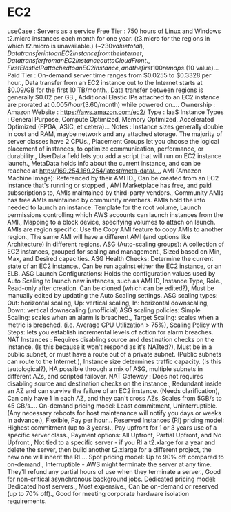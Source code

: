 
# EC2
useCase : Servers as a service
Free Tier : 750 hours of Linux and Windows t2.micro instances each month for one year. (t3.micro for the regions in which t2.micro is unavailable.) (~$230 value total), Data transfer into an EC2 instance from the Internet, Data transfer from an EC2 instance out to CloudFront., First Elastic IP attached to an EC2 instance, and the first 100 remaps. ($10 value)…
Paid Tier : On-demand server time ranges from $0.0255 to $0.3328 per hour., Data transfer from an EC2 instance out to the Internet starts at $0.09/GB for the first 10 TB/month., Data transfer between regions is generally $0.02 per GB., Additional Elastic IPs attached to an EC2 instance are prorated at $0.005/hour ($3.60/month) while powered on.…
Ownership : Amazon
Website : https://aws.amazon.com/ec2/
Type : IaaS
Instance Types : General Purpose, Compute Optimized, Memory Optimized, Accelerated Optimized (FPGA, ASIC, et cetera)…
Notes : Instance sizes generally double in cost and RAM, maybe network and any attached storage. The majority of server classes have 2 CPUs., Placement Groups let you choose the logical placement of instances, to optimize communication, performance, or durability., UserData field lets you add a script that will run on EC2 instance launch., MetaData holds info about the current instance, and can be reached at http://169.254.169.254/latest/meta-data/.…
AMI (Amazon Machine Image): Referenced by their AMI ID., Can be created from an EC2 instance that's running or stopped., AMI Marketplace has free, and paid subscriptions to, AMIs maintained by third-party vendors., Community AMIs has free AMIs maintained by community members.
AMIs hold the info needed to launch an instance: Template for the root volume, Launch permissions controlling which AWS accounts can launch instances from the AMI., Mapping to a block device, specifying volumes to attach on launch.
AMIs are region specific: Use the Copy AMI feature to copy AMIs to another region., The same AMI will have a different AMI (and options like Architecture) in different regions.
ASG (Auto-scaling groups): A collection of EC2 instances, grouped for scaling and management., Sized based on Min, Max, and Desired capacities.
ASG Health Checks: Determine the current state of an EC2 instance., Can be run against either the EC2 instance, or an ELB.
ASG Launch Configurations: Holds the configuration values used by Auto Scaling to launch new instances, such as AMI ID, Instance Type, Role., Read-only after creation. Can be cloned (which can be edited?), Must be manually edited by updating the Auto Scaling settings.
ASG scaling types: Out: horizontal scaling, Up: vertical scaling, In: horizontal downscaling, Down: vertical downscaling (unofficial)
ASG scaling policies: Simple Scaling: scales when an alarm is breached., Target Scaling: scales when a metric is breached. (i.e. Average CPU Utilization > 75%), Scaling Policy with Steps: lets you establish incremental levels of action for alarm breaches.
NAT Instances : Requires disabling source and destination checks on the instance. (Is this because it won't respond as it's NATted?), Must be in a public subnet, or must have a route out of a private subnet. (Public subnets can route to the Internet.), Instance size determines traffic capacity. (Is this tautological?), HA possible through a mix of ASG, multiple subnets in different AZs, and scripted failover.
NAT Gateway : Does not requires disabling source and destination checks on the instance., Redundant inside an AZ and can survive the failure of an EC2 instance. (Needs clarification), Can only have 1 in each AZ, and they can't cross AZs, Scales from 5GB/s to 45 GB/s.…
On-demand pricing model: Least commitment, Uninterruptible. (Any necessary reboots for host maintenance will notify you days or weeks in advance.), Flexible, Pay per hour…
Reserved Instances (RI) pricing model: Highest commitment (up to 3 years)., Pay upfront for 1 or 3 years use of a specific server class., Payment options: All Upfront, Partial Upfront, and No Upfront., Not tied to a specific server - if you RI a t2.xlarge for a year and delete the server, then build another t2.xlarge for a different project, the new one will inherit the RI.…
Spot pricing model: Up to 90% off compared to on-demand., Interruptible - AWS might terminate the server at any time. They'll refund any partial hours of use when they terminate a server., Good for non-critical asynchronous background jobs.
Dedicated pricing model: Dedicated host servers., Most expensive., Can be on-demand or reserved (up to 70% off)., Good for meeting corporate hardware isolation requirements.


